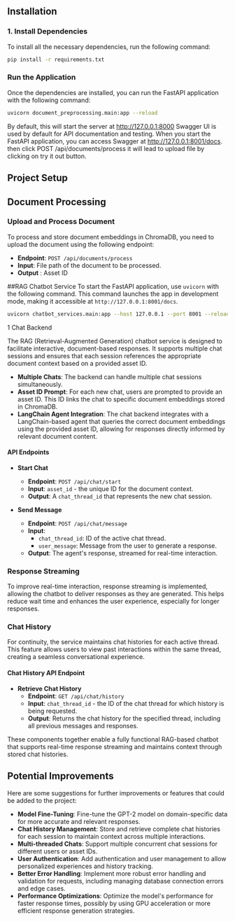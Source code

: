 

## Installation

### 1. Install Dependencies

To install all the necessary dependencies, run the following command:

```bash 
pip install -r requirements.txt
```
### Run the Application

Once the dependencies are installed, you can run the FastAPI application with the following command:

```bash
uvicorn document_preprocessing.main:app --reload
```

By default, this will start the server at http://127.0.0.1:8000
Swagger UI is used by default for API documentation and testing. When you start the FastAPI application, you can access Swagger at http://127.0.0.1:8001/docs.
then  click POST /api/documents/process it will lead to upload file by clicking on try it out button.

## Project Setup
## Document Processing

### Upload and Process Document
To process and store document embeddings in ChromaDB, you need to upload the document using the following endpoint:

- **Endpoint**: `POST /api/documents/process`
- **Input**: File path of the document to be processed.
- **Output** : Asset ID


 ##RAG Chatbot Service
To start the FastAPI application, use `uvicorn` with the following command. This command launches the app in development mode, making it accessible at `http://127.0.0.1:8001/docs`.

```bash
uvicorn chatbot_services.main:app --host 127.0.0.1 --port 8001 --reload

```
1 Chat Backend

The RAG (Retrieval-Augmented Generation) chatbot service is designed to facilitate interactive, document-based responses. It supports multiple chat sessions and ensures that each session references the appropriate document context based on a provided asset ID.

- **Multiple Chats**: The backend can handle multiple chat sessions simultaneously.
- **Asset ID Prompt**: For each new chat, users are prompted to provide an asset ID. This ID links the chat to specific document embeddings stored in ChromaDB.
- **LangChain Agent Integration**: The chat backend integrates with a LangChain-based agent that queries the correct document embeddings using the provided asset ID, allowing for responses directly informed by relevant document content.

#### API Endpoints

- **Start Chat**
    - **Endpoint**: `POST /api/chat/start`
    - **Input**: `asset_id` - the unique ID for the document context.
    - **Output**: A `chat_thread_id` that represents the new chat session.

- **Send Message**
    - **Endpoint**: `POST /api/chat/message`
    - **Input**:
      - `chat_thread_id`: ID of the active chat thread.
      - `user_message`: Message from the user to generate a response.
    - **Output**: The agent's response, streamed for real-time interaction.

### Response Streaming

To improve real-time interaction, response streaming is implemented, allowing the chatbot to deliver responses as they are generated. This helps reduce wait time and enhances the user experience, especially for longer responses.

###  Chat History

For continuity, the service maintains chat histories for each active thread. This feature allows users to view past interactions within the same thread, creating a seamless conversational experience.

#### Chat History API Endpoint

- **Retrieve Chat History**
    - **Endpoint**: `GET /api/chat/history`
    - **Input**: `chat_thread_id` - the ID of the chat thread for which history is being requested.
    - **Output**: Returns the chat history for the specified thread, including all previous messages and responses.

These components together enable a fully functional RAG-based chatbot that supports real-time response streaming and maintains context through stored chat histories.


## Potential Improvements

Here are some suggestions for further improvements or features that could be added to the project:

- **Model Fine-Tuning**: Fine-tune the GPT-2 model on domain-specific data for more accurate and relevant responses.
- **Chat History Management**: Store and retrieve complete chat histories for each session to maintain context across multiple interactions.
- **Multi-threaded Chats**: Support multiple concurrent chat sessions for different users or asset IDs.
- **User Authentication**: Add authentication and user management to allow personalized experiences and history tracking.
- **Better Error Handling**: Implement more robust error handling and validation for requests, including managing database connection errors and edge cases.
- **Performance Optimizations**: Optimize the model's performance for faster response times, possibly by using GPU acceleration or more efficient response generation strategies.






